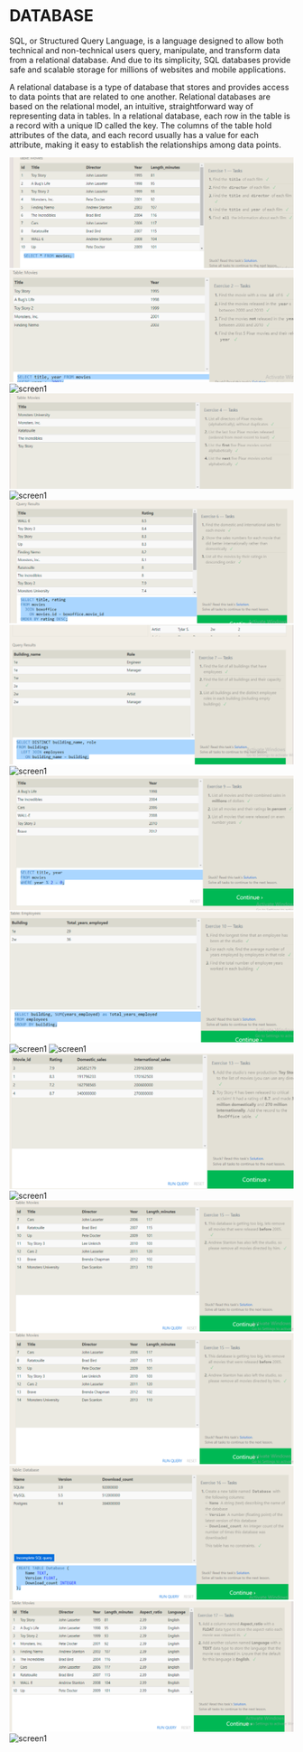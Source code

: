 <h1>DATABASE
</h1>
<p>SQL, or Structured Query Language, is a language designed to allow both technical and non-technical users query, manipulate, and transform data from a relational database. And due to its simplicity, SQL databases provide safe and scalable storage for millions of websites and mobile applications.</p>

<p>A relational database is a type of database that stores and provides access to data points that are related to one another. Relational databases are based on the relational model, an intuitive, straightforward way of representing data in tables. In a relational database, each row in the table is a record with a unique ID called the key. The columns of the table hold attributes of the data, and each record usually has a value for each attribute, making it easy to establish the relationships among data points.</p>

![screen1](./images/Screenshot%201.png)
![screen2](./images/Screenshot%202.png)
![screen1](./images/Screenshot%203.png)
![screen3](./images/Screenshot%204.png)
![screen1](./images/Screenshot%205.png)
![screen1](./images/Screenshot%206.png)
![screen1](./images/Screenshot%207.png)
![screen1](./images/Screenshot%208.png)
![screen1](./images/Screenshot%209.png)
![screen1](./images/Screenshot%2010.png)
![screen1](./images/Screenshot%2011.png)
![screen1](./images/Screenshot%2012.png)
![screen1](./images/Screenshot%2013.png)
![screen1](./images/Screenshot%2014.png)
![screen1](./images/Screenshot%2015.png)
![screen1](./images/Screenshot%2015.png)
![screen1](./images/Screenshot%2016.png)
![screen1](./images/Screenshot%2017.png)
![screen1](./images/Screenshot%2018.png)